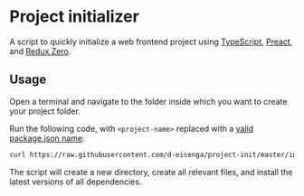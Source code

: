 # Project initializer

A script to quickly initialize a web frontend project using [TypeScript], [Preact], and [Redux Zero].

## Usage
Open a terminal and navigate to the folder inside which you want to create your project folder.

Run the following code, with `<project-name>` replaced with a [valid package.json name][pkg-name]:

```sh
curl https://raw.githubusercontent.com/d-eisenga/project-init/master/init.sh | bash -s <project-name>
```

The script will create a new directory, create all relevant files, and install the latest versions
of all dependencies.

[TypeScript]: https://www.typescriptlang.org/
[Preact]: https://preactjs.com/
[Redux Zero]: https://matheusml1.gitbooks.io/redux-zero-docs/content/
[pkg-name]: https://docs.npmjs.com/files/package.json#name
